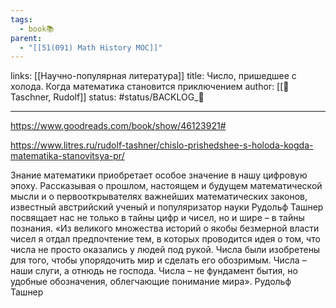 ```yaml
---
tags:
  - book📚
parent:
  - "[[51(091) Math History MOC]]"
---
```

links:  [[Научно-популярная литература]]
title: Число, пришедшее с холода. Когда математика становится приключением
author: [[👤Taschner, Rudolf]]
status: #status/BACKLOG_🌰

---

https://www.goodreads.com/book/show/46123921#

https://www.litres.ru/rudolf-tashner/chislo-prishedshee-s-holoda-kogda-matematika-stanovitsya-pr/

Знание математики приобретает особое значение в нашу цифровую эпоху. Рассказывая о прошлом, настоящем и будущем математической мысли и о первооткрывателях важнейших математических законов, известный австрийский ученый и популяризатор науки Рудольф Ташнер посвящает нас не только в тайны цифр и чисел, но и шире – в тайны познания. «Из великого множества историй о якобы безмерной власти чисел я отдал предпочтение тем, в которых проводится идея о том, что числа не просто оказались у людей под рукой. Числа были изобретены для того, чтобы упорядочить мир и сделать его обозримым. Числа – наши слуги, а отнюдь не господа. Числа – не фундамент бытия, но удобные обозначения, облегчающие понимание мира». Рудольф Ташнер
